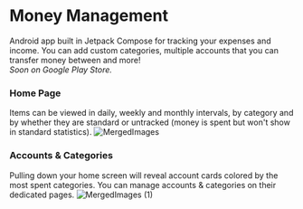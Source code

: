 # Money Management

Android app built in Jetpack Compose for tracking your expenses and income. You can add custom categories, multiple accounts that you can transfer money between and more! <br> <i>Soon on Google Play Store.</i>

### Home Page
Items can be viewed in daily, weekly and monthly intervals, by category and by whether they are standard or untracked (money is spent but won't show in standard statistics).
![MergedImages](https://github.com/StraleXY/money-management/assets/31165837/f688b8a2-1c90-4929-a57c-b9cd11c5db70)

### Accounts & Categories
Pulling down your home screen will reveal account cards colored by the most spent categories. You can manage accounts & categories on their dedicated pages. 
![MergedImages (1)](https://github.com/StraleXY/money-management/assets/31165837/833cd0f6-7dc9-480f-8d94-00ec0b1b1625)
